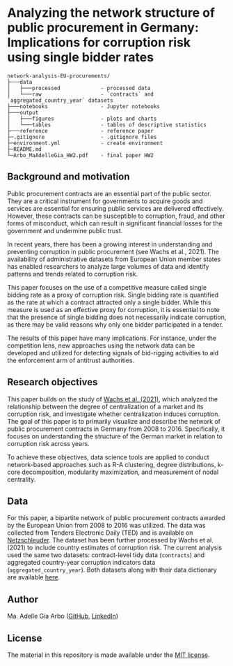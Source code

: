 # Analyzing the network structure of public procurement in Germany: Implications for corruption risk using single bidder rates

```
network-analysis-EU-procurements/
├───data                    
│   ├───processed             - processed data
│   └───raw                   - `contracts` and `aggregated_country_year` datasets
├───notebooks                 - Jupyter notebooks
├───output
│   ├───figures               - plots and charts
│   └───tables                - tables of descriptive statistics
├───reference                 - reference paper
├─.gitignore                  - .gitignore files
├─environment.yml             - create environment
├─README.md
└─Arbo_MaAdelleGia_HW2.pdf    - final paper HW2 
```

## Background and motivation
Public procurement contracts are an essential part of the public sector. They are a critical instrument for governments to acquire goods and services are essential for ensuring public services are delivered effectively. However, these contracts can be susceptible to corruption, fraud, and other forms of misconduct, which can result in significant financial losses for the government and undermine public trust.

In recent years, there has been a growing interest in understanding and preventing corruption in public procurement (see Wachs et al., 2021). The availability of administrative datasets from European Union member states has enabled researchers to analyze large volumes of data and identify patterns and trends related to corruption risk.

This paper focuses on the use of a competitive measure called single bidding rate as a proxy of corruption risk. Single bidding rate is quantified as the rate at which a contract attracted only a single bidder. While this measure is used as an effective proxy for corruption, it is essential to note that the presence of single bidding does not necessarily indicate corruption, as there may be valid reasons why only one bidder participated in a tender.

The results of this paper have many implications. For instance, under the competition lens, new approaches using the network data can be developed and utilized for detecting signals of bid-rigging activities to aid the enforcement arm of antitrust authorities.

## Research objectives
This paper builds on the study of [Wachs et al. (2021)](https://link.springer.com/article/10.1007/s41060-019-00204-1), which analyzed the relationship between the degree of centralization of a market and its corruption risk, and investigate whether centralization induces corruption. The goal of this paper is to primarily visualize and describe the network of public procurement contracts in Germany from 2008 to 2016. Specifically, it focuses on understanding the structure of the German market in relation to corruption risk across years. 

To achieve these objectives, data science tools are applied to conduct network-based approaches such as R-A clustering, degree distributions, k-core decomposition, modularity maximization, and measurement of nodal centrality.


## Data
For this paper, a bipartite network of public procurement contracts awarded by the European Union from 2008 to 2016 was utilized. The data was collected from Tenders Electronic Daily (TED) and is available on [Netzschleuder](https://networks.skewed.de/net/eu_procurements). The dataset has been further processed by Wachs et al. (2021) to include country estimates of corruption risk. The current analysis used the same two datasets: contract-level tidy data (`contracts`) and aggregated country-year corruption indicators data (`aggregated_country_year`). Both datasets along with their data dictionary are available [here](https://zenodo.org/record/3537986#.Xis4mC2ZNGV).


## Author

Ma. Adelle Gia Arbo ([GitHub](https://github.com/adellegia), [LinkedIn](https://www.linkedin.com/in/ma-adelle-gia-arbo/))

## License

The material in this repository is made available under the [MIT license](http://opensource.org/licenses/mit-license.php). 
